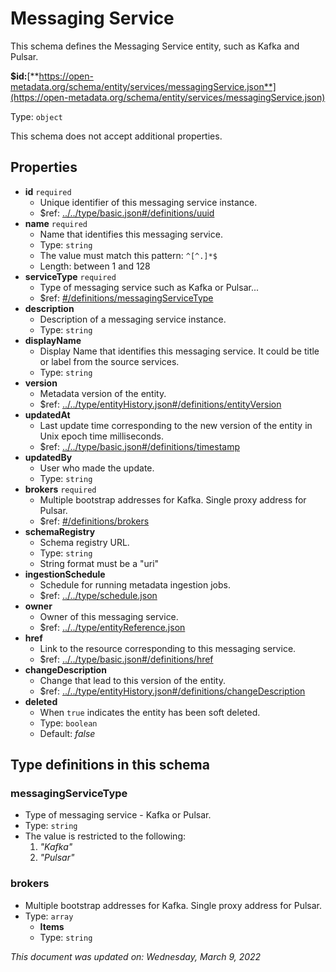 # Messaging Service

This schema defines the Messaging Service entity, such as Kafka and Pulsar.

**$id:**[**https://open-metadata.org/schema/entity/services/messagingService.json**](https://open-metadata.org/schema/entity/services/messagingService.json)

Type: `object`

This schema does not accept additional properties.

## Properties

* **id** `required`
  * Unique identifier of this messaging service instance.
  * $ref: [../../type/basic.json#/definitions/uuid](../types/basic.md#uuid)
* **name** `required`
  * Name that identifies this messaging service.
  * Type: `string`
  * The value must match this pattern: `^[^.]*$`
  * Length: between 1 and 128
* **serviceType** `required`
  * Type of messaging service such as Kafka or Pulsar...
  * $ref: [#/definitions/messagingServiceType](messagingservice.md#messagingservicetype)
* **description**
  * Description of a messaging service instance.
  * Type: `string`
* **displayName**
  * Display Name that identifies this messaging service. It could be title or label from the source services.
  * Type: `string`
* **version**
  * Metadata version of the entity.
  * $ref: [../../type/entityHistory.json#/definitions/entityVersion](../types/entityhistory.md#entityversion)
* **updatedAt**
  * Last update time corresponding to the new version of the entity in Unix epoch time milliseconds.
  * $ref: [../../type/basic.json#/definitions/timestamp](../types/basic.md#timestamp)
* **updatedBy**
  * User who made the update.
  * Type: `string`
* **brokers** `required`
  * Multiple bootstrap addresses for Kafka. Single proxy address for Pulsar.
  * $ref: [#/definitions/brokers](messagingservice.md#brokers)
* **schemaRegistry**
  * Schema registry URL.
  * Type: `string`
  * String format must be a "uri"
* **ingestionSchedule**
  * Schedule for running metadata ingestion jobs.
  * $ref: [../../type/schedule.json](../types/schedule.md)
* **owner**
  * Owner of this messaging service.
  * $ref: [../../type/entityReference.json](../types/entityreference.md)
* **href**
  * Link to the resource corresponding to this messaging service.
  * $ref: [../../type/basic.json#/definitions/href](../types/basic.md#href)
* **changeDescription**
  * Change that lead to this version of the entity.
  * $ref: [../../type/entityHistory.json#/definitions/changeDescription](../types/entityhistory.md#changedescription)
* **deleted**
  * When `true` indicates the entity has been soft deleted.
  * Type: `boolean`
  * Default: _false_

## Type definitions in this schema

### messagingServiceType

* Type of messaging service - Kafka or Pulsar.
* Type: `string`
* The value is restricted to the following:
  1. _"Kafka"_
  2. _"Pulsar"_

### brokers

* Multiple bootstrap addresses for Kafka. Single proxy address for Pulsar.
* Type: `array`
  * **Items**
  * Type: `string`

_This document was updated on: Wednesday, March 9, 2022_

